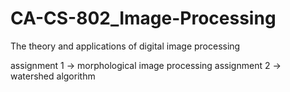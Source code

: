 # CA-CS-802_Image-Processing
The theory and applications of digital image processing

assignment 1 -> morphological image processing
assignment 2 -> watershed algorithm

